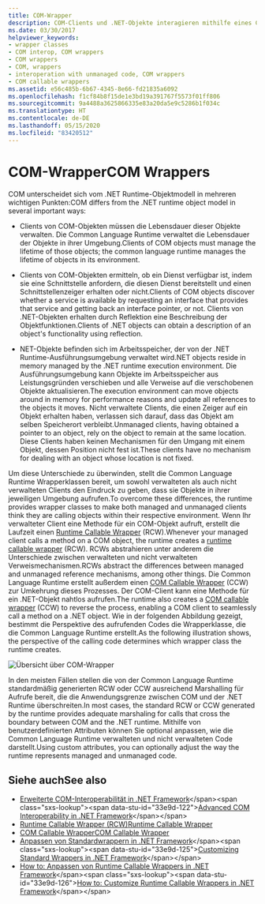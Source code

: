 ```yaml
---
title: COM-Wrapper
description: COM-Clients und .NET-Objekte interagieren mithilfe eines COM Callable Wrapper und eines Runtime Callable Wrapper. Die CLR erstellt Wrapper automatisch.
ms.date: 03/30/2017
helpviewer_keywords:
- wrapper classes
- COM interop, COM wrappers
- COM wrappers
- COM, wrappers
- interoperation with unmanaged code, COM wrappers
- COM callable wrappers
ms.assetid: e56c485b-6b67-4345-8e66-fd21835a6092
ms.openlocfilehash: f1cf84b8f15de1e3bd19a391767f5573f01ff806
ms.sourcegitcommit: 9a4488a3625866335e83a20da5e9c5286b1f034c
ms.translationtype: HT
ms.contentlocale: de-DE
ms.lasthandoff: 05/15/2020
ms.locfileid: "83420512"
---
```

# <a name="com-wrappers"></a><span data-ttu-id="33e9d-104">COM-Wrapper</span><span class="sxs-lookup"><span data-stu-id="33e9d-104">COM Wrappers</span></span>
<span data-ttu-id="33e9d-105">COM unterscheidet sich vom .NET Runtime-Objektmodell in mehreren wichtigen Punkten:</span><span class="sxs-lookup"><span data-stu-id="33e9d-105">COM differs from the .NET runtime object model in several important ways:</span></span>  
  
- <span data-ttu-id="33e9d-106">Clients von COM-Objekten müssen die Lebensdauer dieser Objekte verwalten. Die Common Language Runtime verwaltet die Lebensdauer der Objekte in ihrer Umgebung.</span><span class="sxs-lookup"><span data-stu-id="33e9d-106">Clients of COM objects must manage the lifetime of those objects; the common language runtime manages the lifetime of objects in its environment.</span></span>  
  
- <span data-ttu-id="33e9d-107">Clients von COM-Objekten ermitteln, ob ein Dienst verfügbar ist, indem sie eine Schnittstelle anfordern, die diesen Dienst bereitstellt und einen Schnittstellenzeiger erhalten oder nicht.</span><span class="sxs-lookup"><span data-stu-id="33e9d-107">Clients of COM objects discover whether a service is available by requesting an interface that provides that service and getting back an interface pointer, or not.</span></span> <span data-ttu-id="33e9d-108">Clients von .NET-Objekten erhalten durch Reflektion eine Beschreibung der Objektfunktionen.</span><span class="sxs-lookup"><span data-stu-id="33e9d-108">Clients of .NET objects can obtain a description of an object's functionality using reflection.</span></span>  
  
- <span data-ttu-id="33e9d-109">NET-Objekte befinden sich im Arbeitsspeicher, der von der .NET Runtime-Ausführungsumgebung verwaltet wird.</span><span class="sxs-lookup"><span data-stu-id="33e9d-109">NET objects reside in memory managed by the .NET runtime execution environment.</span></span> <span data-ttu-id="33e9d-110">Die Ausführungsumgebung kann Objekte im Arbeitsspeicher aus Leistungsgründen verschieben und alle Verweise auf die verschobenen Objekte aktualisieren.</span><span class="sxs-lookup"><span data-stu-id="33e9d-110">The execution environment can move objects around in memory for performance reasons and update all references to the objects it moves.</span></span> <span data-ttu-id="33e9d-111">Nicht verwaltete Clients, die einen Zeiger auf ein Objekt erhalten haben, verlassen sich darauf, dass das Objekt am selben Speicherort verbleibt.</span><span class="sxs-lookup"><span data-stu-id="33e9d-111">Unmanaged clients, having obtained a pointer to an object, rely on the object to remain at the same location.</span></span> <span data-ttu-id="33e9d-112">Diese Clients haben keinen Mechanismen für den Umgang mit einem Objekt, dessen Position nicht fest ist.</span><span class="sxs-lookup"><span data-stu-id="33e9d-112">These clients have no mechanism for dealing with an object whose location is not fixed.</span></span>  
  
 <span data-ttu-id="33e9d-113">Um diese Unterschiede zu überwinden, stellt die Common Language Runtime Wrapperklassen bereit, um sowohl verwalteten als auch nicht verwalteten Clients den Eindruck zu geben, dass sie Objekte in ihrer jeweiligen Umgebung aufrufen.</span><span class="sxs-lookup"><span data-stu-id="33e9d-113">To overcome these differences, the runtime provides wrapper classes to make both managed and unmanaged clients think they are calling objects within their respective environment.</span></span> <span data-ttu-id="33e9d-114">Wenn Ihr verwalteter Client eine Methode für ein COM-Objekt aufruft, erstellt die Laufzeit einen [Runtime Callable Wrapper](runtime-callable-wrapper.md) (RCW).</span><span class="sxs-lookup"><span data-stu-id="33e9d-114">Whenever your managed client calls a method on a COM object, the runtime creates a [runtime callable wrapper](runtime-callable-wrapper.md) (RCW).</span></span> <span data-ttu-id="33e9d-115">RCWs abstrahieren unter anderem die Unterschiede zwischen verwalteten und nicht verwalteten Verweismechanismen.</span><span class="sxs-lookup"><span data-stu-id="33e9d-115">RCWs abstract the differences between managed and unmanaged reference mechanisms, among other things.</span></span> <span data-ttu-id="33e9d-116">Die Common Language Runtime erstellt außerdem einen [COM Callable Wrapper](com-callable-wrapper.md) (CCW) zur Umkehrung dieses Prozesses. Der COM-Client kann eine Methode für ein .NET-Objekt nahtlos aufrufen.</span><span class="sxs-lookup"><span data-stu-id="33e9d-116">The runtime also creates a [COM callable wrapper](com-callable-wrapper.md) (CCW) to reverse the process, enabling a COM client to seamlessly call a method on a .NET object.</span></span> <span data-ttu-id="33e9d-117">Wie in der folgenden Abbildung gezeigt, bestimmt die Perspektive des aufrufenden Codes die Wrapperklasse, die die Common Language Runtime erstellt.</span><span class="sxs-lookup"><span data-stu-id="33e9d-117">As the following illustration shows, the perspective of the calling code determines which wrapper class the runtime creates.</span></span>  
  
 ![Übersicht über COM-Wrapper](./media/com-wrappers/bidirectional-com-overview.gif)  
  
 <span data-ttu-id="33e9d-119">In den meisten Fällen stellen die von der Common Language Runtime standardmäßig generierten RCW oder CCW ausreichend Marshalling für Aufrufe bereit, die die Anwendungsgrenze zwischen COM und der .NET Runtime überschreiten.</span><span class="sxs-lookup"><span data-stu-id="33e9d-119">In most cases, the standard RCW or CCW generated by the runtime provides adequate marshaling for calls that cross the boundary between COM and the .NET runtime.</span></span> <span data-ttu-id="33e9d-120">Mithilfe von benutzerdefinierten Attributen können Sie optional anpassen, wie die Common Language Runtime verwalteten und nicht verwalteten Code darstellt.</span><span class="sxs-lookup"><span data-stu-id="33e9d-120">Using custom attributes, you can optionally adjust the way the runtime represents managed and unmanaged code.</span></span>  
  
## <a name="see-also"></a><span data-ttu-id="33e9d-121">Siehe auch</span><span class="sxs-lookup"><span data-stu-id="33e9d-121">See also</span></span>

- <span data-ttu-id="33e9d-122">[Erweiterte COM-Interoperabilität in .NET Framework](https://docs.microsoft.com/previous-versions/dotnet/netframework-4.0/bd9cdfyx(v=vs.100))</span><span class="sxs-lookup"><span data-stu-id="33e9d-122">[Advanced COM Interoperability in .NET Framework](https://docs.microsoft.com/previous-versions/dotnet/netframework-4.0/bd9cdfyx(v=vs.100))</span></span>
- [<span data-ttu-id="33e9d-123">Runtime Callable Wrapper (RCW)</span><span class="sxs-lookup"><span data-stu-id="33e9d-123">Runtime Callable Wrapper</span></span>](runtime-callable-wrapper.md)
- [<span data-ttu-id="33e9d-124">COM Callable Wrapper</span><span class="sxs-lookup"><span data-stu-id="33e9d-124">COM Callable Wrapper</span></span>](com-callable-wrapper.md)
- <span data-ttu-id="33e9d-125">[Anpassen von Standardwrappern in .NET Framework](https://docs.microsoft.com/previous-versions/dotnet/netframework-4.0/h7hx9abd(v=vs.100))</span><span class="sxs-lookup"><span data-stu-id="33e9d-125">[Customizing Standard Wrappers in .NET Framework](https://docs.microsoft.com/previous-versions/dotnet/netframework-4.0/h7hx9abd(v=vs.100))</span></span>
- <span data-ttu-id="33e9d-126">[How to: Anpassen von Runtime Callable Wrappers in .NET Framework](https://docs.microsoft.com/previous-versions/dotnet/netframework-4.0/56kh4hy7(v=vs.100))</span><span class="sxs-lookup"><span data-stu-id="33e9d-126">[How to: Customize Runtime Callable Wrappers in .NET Framework](https://docs.microsoft.com/previous-versions/dotnet/netframework-4.0/56kh4hy7(v=vs.100))</span></span>
